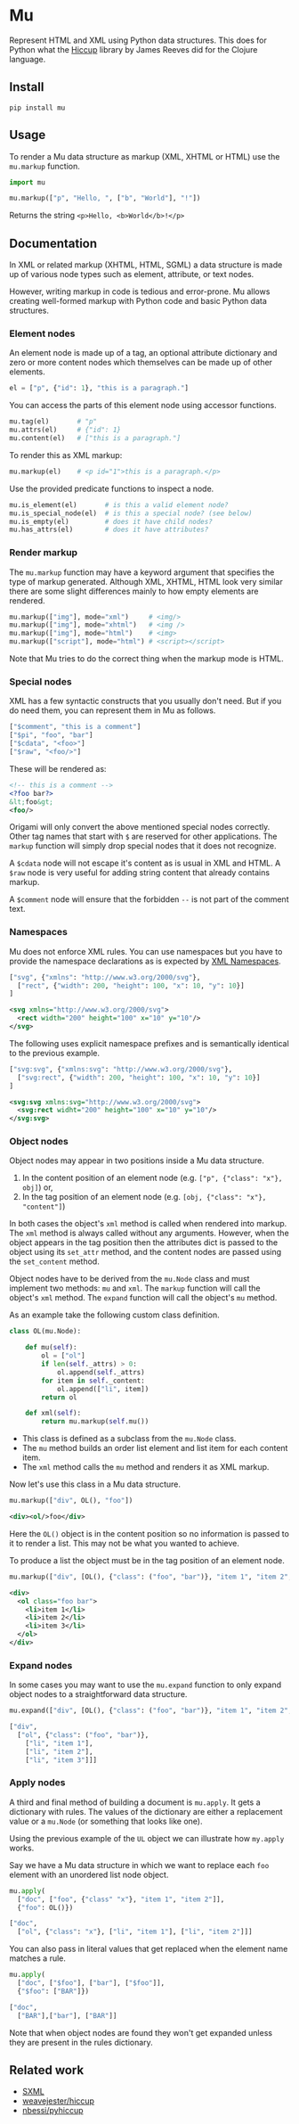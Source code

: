 # Mu

Represent HTML and XML using Python data structures. This does for Python what the [Hiccup](https://github.com/weavejester/hiccup) library by James Reeves did for the Clojure language.


## Install

```shell
pip install mu
```


## Usage

To render a Mu data structure as markup (XML, XHTML or HTML) use the `mu.markup` function.

```python
import mu

mu.markup(["p", "Hello, ", ["b", "World"], "!"])
```

Returns the string `<p>Hello, <b>World</b>!</p>`


## Documentation

In XML or related markup (XHTML, HTML, SGML) a data structure is made up of various node types such as element, attribute, or text nodes.

However, writing markup in code is tedious and error-prone. Mu allows creating well-formed markup with Python code and basic Python data structures.

### Element nodes

An element node is made up of a tag, an optional attribute dictionary and zero or more content nodes which themselves can be made up of other elements.

```python
el = ["p", {"id": 1}, "this is a paragraph."]
```

You can access the parts of this element node using accessor functions.

```python
mu.tag(el)       # "p"
mu.attrs(el)     # {"id": 1}
mu.content(el)   # ["this is a paragraph."]
```

To render this as XML markup:

```python
mu.markup(el)    # <p id="1">this is a paragraph.</p>
```

Use the provided predicate functions to inspect a node.

```python
mu.is_element(el)       # is this a valid element node?
mu.is_special_node(el)  # is this a special node? (see below)
mu.is_empty(el)         # does it have child nodes?
mu.has_attrs(el)        # does it have attributes?
```

### Render markup

The `mu.markup` function may have a keyword argument that specifies the type of markup generated. Although XML, XHTML, HTML look very similar there are some slight differences mainly to how empty elements are rendered.

```python
mu.markup(["img"], mode="xml")     # <img/>
mu.markup(["img"], mode="xhtml")   # <img />
mu.markup(["img"], mode="html")    # <img>
mu.markup(["script"], mode="html") # <script></script>
```

Note that Mu tries to do the correct thing when the markup mode is HTML.

### Special nodes

XML has a few syntactic constructs that you usually don't need. But if you do need them, you can represent them in Mu as follows.

```python
["$comment", "this is a comment"]
["$pi", "foo", "bar"]
["$cdata", "<foo>"]
["$raw", "<foo/>"]
```

These will be rendered as:

```xml
<!-- this is a comment -->
<?foo bar?>
&lt;foo&gt;
<foo/>
```

Origami will only convert the above mentioned special nodes correctly. Other tag names that start with `$` are reserved for other applications. The `markup` function will simply drop special nodes that it does not recognize.

A `$cdata` node will not escape it's content as is usual in XML and HTML. A `$raw` node is very useful for adding string content that already contains markup.

A `$comment` node will ensure that the forbidden `--` is not part of the comment text.


### Namespaces

Mu does not enforce XML rules. You can use namespaces but you have to provide the namespace declarations as is expected by [XML Namespaces](https://www.w3.org/TR/xml-names).

```python
["svg", {"xmlns": "http://www.w3.org/2000/svg"},
  ["rect", {"width": 200, "height": 100, "x": 10, "y": 10}]
]
```

```xml
<svg xmlns="http://www.w3.org/2000/svg">
  <rect width="200" height="100" x="10" y="10"/>
</svg>
```

The following uses explicit namespace prefixes and is semantically identical to the previous example.

```python
["svg:svg", {"xmlns:svg": "http://www.w3.org/2000/svg"},
  ["svg:rect", {"width": 200, "height": 100, "x": 10, "y": 10}]
]
```

```xml
<svg:svg xmlns:svg="http://www.w3.org/2000/svg">
  <svg:rect widht="200" height="100" x="10" y="10"/>
</svg:svg>
```

### Object nodes

Object nodes may appear in two positions inside a Mu data structure.

1) In the content position of an element node (e.g. `["p", {"class": "x"}, obj]`) or,
2) In the tag position of an element node (e.g. `[obj, {"class": "x"}, "content"]`)

In both cases the object's `xml` method is called when rendered into markup. The `xml` method is always called without any arguments. However, when the object appears in the tag position then the attributes dict is passed to the object using its `set_attr` method, and the content nodes are passed using the `set_content` method.

Object nodes have to be derived from the `mu.Node` class and must implement two methods: `mu` and `xml`. The `markup` function will call the object's `xml` method. The `expand` function will call the object's `mu` method.

As an example take the following custom class definition.

```python
class OL(mu.Node):

    def mu(self):
        ol = ["ol"]
        if len(self._attrs) > 0:
            ol.append(self._attrs)
        for item in self._content:
            ol.append(["li", item])
        return ol

    def xml(self):
        return mu.markup(self.mu())
```

- This class is defined as a subclass from the `mu.Node` class.
- The `mu` method builds an order list element and list item for each content item.
- The `xml` method calls the `mu` method and renders it as XML markup.

Now let's use this class in a Mu data structure.

```python
mu.markup(["div", OL(), "foo"])
```

```xml
<div><ol/>foo</div>
```

Here the `OL()` object is in the content position so no information is passed to it to render a list. This may not be what you wanted to achieve.

To produce a list the object must be in the tag position of an element node.

```python
mu.markup(["div", [OL(), {"class": ("foo", "bar")}, "item 1", "item 2", "item 3"]])
```

```xml
<div>
  <ol class="foo bar">
    <li>item 1</li>
    <li>item 2</li>
    <li>item 3</li>
  </ol>
</div>
```

### Expand nodes

In some cases you may want to use the `mu.expand` function to only expand object nodes to a straightforward data structure.

```python
mu.expand(["div", [OL(), {"class": ("foo", "bar")}, "item 1", "item 2", "item 3"]])
```

```python
["div",
  ["ol", {"class": ("foo", "bar")},
    ["li", "item 1"],
    ["li", "item 2"],
    ["li", "item 3"]]]
```

### Apply nodes

A third and final method of building a document is `mu.apply`. It gets a dictionary with rules. The values of the dictionary are either a replacement value or a `mu.Node` (or something that looks like one).

Using the previous example of the `UL` object we can illustrate how `my.apply` works.

Say we have a Mu data structure in which we want to replace each `foo` element with an unordered list node object.

```python
mu.apply(
  ["doc", ["foo", {"class" "x"}, "item 1", "item 2"]],
  {"foo": OL()})
```

```python
["doc",
  ["ol", {"class": "x"}, ["li", "item 1"], ["li", "item 2"]]]
```

You can also pass in literal values that get replaced when the element name matches a rule.

```python
mu.apply(
  ["doc", ["$foo"], ["bar"], ["$foo"]],
  {"$foo": ["BAR"]})
```

```python
["doc",
  ["BAR"],["bar"], ["BAR"]]
```

Note that when object nodes are found they won't get expanded unless they are present in the rules dictionary.


## Related work

- [SXML](https://en.wikipedia.org/wiki/SXML)
- [weavejester/hiccup](https://github.com/weavejester/hiccup)
- [nbessi/pyhiccup](https://github.com/nbessi/pyhiccup)
